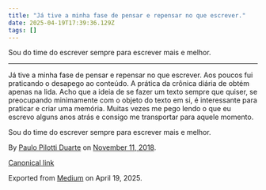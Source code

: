 ```yaml
---
title: "Já tive a minha fase de pensar e repensar no que escrever."
date: 2025-04-19T17:39:36.129Z
tags: []
---
```


Sou do time do escrever sempre para escrever mais e melhor.

* * *

Já tive a minha fase de pensar e repensar no que escrever. Aos poucos fui praticando o desapego ao conteúdo. A prática da crônica diária de obtém apenas na lida. Acho que a ideia de se fazer um texto sempre que quiser, se preocupando minimamente com o objeto do texto em si, é interessante para praticar e criar uma memória. Muitas vezes me pego lendo o que eu escrevo alguns anos atrás e consigo me transportar para aquele momento.

Sou do time do escrever sempre para escrever mais e melhor.

By [Paulo Pilotti Duarte](https://medium.com/@paulopilotti) on [November 11, 2018](https://medium.com/p/62c926be2267).

[Canonical link](https://medium.com/@paulopilotti/j%C3%A1-tive-a-minha-fase-de-pensar-e-repensar-no-que-escrever-62c926be2267)

Exported from [Medium](https://medium.com) on April 19, 2025.